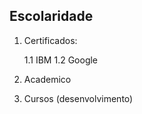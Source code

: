 ## Escolaridade


1. Certificados: 

	1.1 IBM
	1.2 Google

2. Academico <br>
3. Cursos (desenvolvimento)
